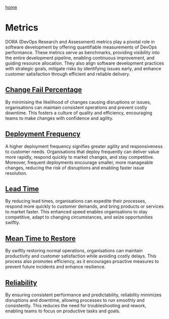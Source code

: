 [home](../README.md)
# Metrics

DORA (DevOps Research and Assessment) metrics play a pivotal role in software development by offering quantifiable measurements of DevOps performance. These metrics serve as benchmarks, providing visibility into the entire development pipeline, enabling continuous improvement, and guiding resource allocation. They also align software development practices with strategic goals, mitigate risks by identifying issues early, and enhance customer satisfaction through efficient and reliable delivery.


## [Change Fail Percentage](change-fail-percentage.md)
By minimising the likelihood of changes causing disruptions or issues, organisations can maintain consistent operations and prevent costly downtime. This fosters a culture of quality and efficiency, encouraging teams to make changes with confidence and agility.


## [Deployment Frequency](deployment-frequency.md)
A higher deployment frequency signifies greater agility and responsiveness to customer needs. Organisations that deploy frequently can deliver value more rapidly, respond quickly to market changes, and stay competitive. Moreover, frequent deployments encourage smaller, more manageable changes, reducing the risk of disruptions and enabling faster issue resolution.


## [Lead Time](lead-time.md)
By reducing lead times, organisations can expedite their processes, respond more quickly to customer demands, and bring products or services to market faster. This enhanced speed enables organisations to stay competitive, adapt to changing circumstances, and seize opportunities swiftly.


## [Mean Time to Restore](mean-time-to-restore.md)
By swiftly restoring normal operations, organisations can maintain productivity and customer satisfaction while avoiding costly delays. This process also promotes efficiency, as it encourages proactive measures to prevent future incidents and enhance resilience.


## [Reliability](reliability.md)
By ensuring consistent performance and predictability, reliability minimizes disruptions and downtime, allowing processes to run smoothly and consistently. This reduces the need for troubleshooting and rework, enabling teams to focus on productive tasks and goals.
